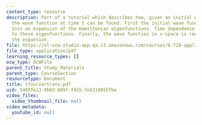 ```yaml
---
content_type: resource
description: Part of a tutorial which describes how, given an initial wave function,
  the wave function at time t can be found. First the initial wave function is decomposed
  into an expansion of the Hamiltonian eigenfunctions. Time dependence is then applied
  to these eigenfunctions. Finally, the wave function in x-space is recreated from
  the expansion.
file: https://ol-ocw-studio-app-qa.s3.amazonaws.com/courses/6-728-applied-quantum-and-statistical-physics-fall-2006/5465fe139b03809ff4557e5310855fbe_tfouriertrans.pdf
file_type: application/pdf
learning_resource_types: []
ocw_type: OCWFile
parent_title: Study Materials
parent_type: CourseSection
resourcetype: Document
title: tfouriertrans.pdf
uid: 5465fe13-9b03-809f-f455-7e5310855fbe
video_files:
  video_thumbnail_file: null
video_metadata:
  youtube_id: null
---
```

